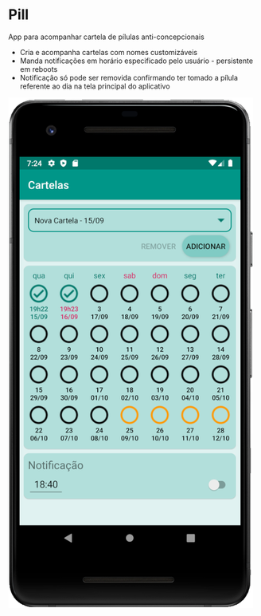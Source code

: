 # Pill
App para acompanhar cartela de pílulas anti-concepcionais

- Cria e acompanha cartelas com nomes customizáveis
- Manda notificações em horário especificado pelo usuário - persistente em reboots
- Notificação só pode ser removida confirmando ter tomado a pílula referente ao dia na tela principal do aplicativo

![Screenshot](docs/images/screenshot.png)
